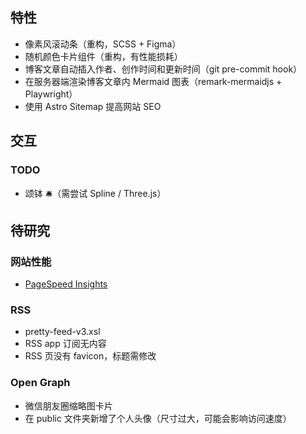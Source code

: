 ## 特性

- 像素风滚动条（重构，SCSS + Figma）
- 随机颜色卡片组件（重构，有性能损耗）
- 博客文章自动插入作者、创作时间和更新时间（git pre-commit hook）
- 在服务器端渲染博客文章内 Mermaid 图表（remark-mermaidjs + Playwright）
- 使用 Astro Sitemap 提高网站 SEO

## 交互

### TODO

- 颂钵 🛎️（需尝试 Spline / Three.js）

## 待研究

### 网站性能

- [PageSpeed Insights](https://pagespeed.web.dev/)

### RSS

- pretty-feed-v3.xsl
- RSS app 订阅无内容
- RSS 页没有 favicon，标题需修改

### Open Graph

- 微信朋友圈缩略图卡片
- 在 public 文件夹新增了个人头像（尺寸过大，可能会影响访问速度）
